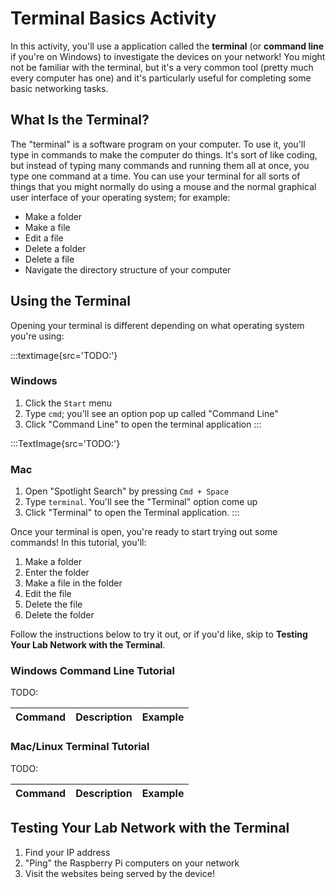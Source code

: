 # Terminal Basics Activity

In this activity, you'll use a application called the **terminal** (or **command line** if you're on Windows) to investigate the devices on your network! You might not be familiar with the terminal, but it's a very common tool (pretty much every computer has one) and it's particularly useful for completing some basic networking tasks.

## What Is the Terminal?

The "terminal" is a software program on your computer. To use it, you'll type in commands to make the computer do things. It's sort of like coding, but instead of typing many commands and running them all at once, you type one command at a time. You can use your terminal for all sorts of things that you might normally do using a mouse and the normal graphical user interface of your operating system; for example:

* Make a folder
* Make a file
* Edit a file
* Delete a folder
* Delete a file
* Navigate the directory structure of your computer

## Using the Terminal

Opening your terminal is different depending on what operating system you're using:

:::textimage{src='TODO:'}
### Windows

1. Click the `Start` menu 
2. Type `cmd`; you'll see an option pop up called "Command Line"
3. Click "Command Line" to open the terminal application
:::

:::TextImage{src='TODO:'}
### Mac

1. Open "Spotlight Search" by pressing `Cmd + Space`
2. Type `terminal`. You'll see the "Terminal" option come up
3. Click "Terminal" to open the Terminal application.
:::

Once your terminal is open, you're ready to start trying out some commands! In this tutorial, you'll:

1. Make a folder
2. Enter the folder
3. Make a file in the folder
4. Edit the file
5. Delete the file
6. Delete the folder

Follow the instructions below to try it out, or if you'd like, skip to **Testing Your Lab Network with the Terminal**.

### Windows Command Line Tutorial

TODO:

| Command | Description | Example |
| ------- | ----------- | ------- |

### Mac/Linux Terminal Tutorial

TODO:

| Command | Description | Example |
| ------- | ----------- | ------- |

## Testing Your Lab Network with the Terminal

1. Find your IP address
2. "Ping" the Raspberry Pi computers on your network
3. Visit the websites being served by the device!